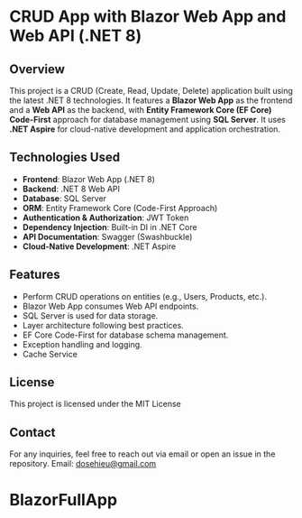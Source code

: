 # CRUD App with Blazor Web App and Web API (.NET 8)

## Overview
This project is a CRUD (Create, Read, Update, Delete) application built using the latest .NET 8 technologies. It features a **Blazor Web App** as the frontend and a **Web API** as the backend, with **Entity Framework Core (EF Core) Code-First** approach for database management using **SQL Server**.  It uses **.NET Aspire** for cloud-native development and application orchestration.

## Technologies Used
- **Frontend**: Blazor Web App (.NET 8)
- **Backend**: .NET 8 Web API
- **Database**: SQL Server
- **ORM**: Entity Framework Core (Code-First Approach)
- **Authentication & Authorization**: JWT Token
- **Dependency Injection**: Built-in DI in .NET Core
- **API Documentation**: Swagger (Swashbuckle)
- **Cloud-Native Development**: .NET Aspire

## Features
- Perform CRUD operations on entities (e.g., Users, Products, etc.).
- Blazor Web App consumes Web API endpoints.
- SQL Server is used for data storage.
- Layer architecture following best practices.
- EF Core Code-First for database schema management.
- Exception handling and logging.
- Cache Service

## License
This project is licensed under the MIT License

## Contact
For any inquiries, feel free to reach out via email or open an issue in the repository.
Email: dosehieu@gmail.com

# BlazorFullApp
